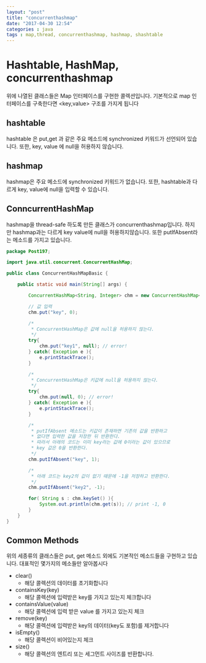 ```yaml
---
layout: "post"
title: "concurrenthashmap"
date: "2017-04-30 12:54"
categories : java
tags : map,thread, concurrenthashmap, hashmap, shashtable
---
```


# Hashtable, HashMap, concurrenthashmap
위에 나열된 클래스들은 Map 인터페이스를 구현한 콜렉션입니다.
기본적으로 map 인터페이스를 구축한다면 <key,value> 구조를 가지게 됩니다

## hashtable
hashtable 은 put,get 과 같은 주요 메소드에 synchronized 키워드가 선언되어 있습니다.
또한, key, value 에 null을 허용하지 않습니다.


## hashmap
hashmap은 주요 메소드에  synchronized 키워드가 없습니다. 또한, hashtable과 다르게 key, value에 null을 입력할 수 있습니다.

## ConncurrentHashMap
hashmap을 thread-safe 하도록 만든 클래스가 concurrenthashmap입니다. 하지만 hashmap과는 다르게 key value에 null을 허용하지않습니다. 또한 putIfAbsent라는 메소드를 가지고 있습니다.

```java
package Post197;

import java.util.concurrent.ConcurrentHashMap;

public class ConcurrentHashMapBasic {

	public static void main(String[] args) {

		ConcurrentHashMap<String, Integer> chm = new ConcurrentHashMap<>();

		// 값 입력
		chm.put("key", 0);

		/*
		 * ConcurrentHashMap은 값에 null을 허용하지 않는다.
		 */
		try{
			chm.put("key1", null); // error!
		} catch( Exception e ){
			e.printStackTrace();
		}

		/*
		 * ConcurrentHashMap은 키값에 null을 허용하지 않는다.
		 */
		try{
			chm.put(null, 0); // error!
		} catch( Exception e ){
			e.printStackTrace();
		}

		/*
		 * putIfAbsent 메소드는 키값이 존재하면 기존의 값을 반환하고
		 * 없다면 입력한 값을 저장한 뒤 반환한다.
		 * 따라서 아래의 코드는 이미 key라는 값에 0이라는 값이 있으므로
		 * key 값은 0을 반환한다.
		 */
		chm.putIfAbsent("key", 1);

		/*
		 * 아래 코드는 key2의 값이 없기 때문에 -1을 저장하고 반환한다.
		 */
		chm.putIfAbsent("key2", -1);

		for( String s : chm.keySet() ){
			System.out.println(chm.get(s)); // print -1, 0
		}
	}
}
```


## Common Methods
위의 세종류의 클래스들은 put, get 메소드 외에도 기본적인 메소드들을 구현하고 있습니다.
대표적인 몇가지의 메소들만 알아봅시다

- clear()
  - 해당 콜렉션의 데이터를 초기화합니다
- containsKey(key)
  - 해당 콜렉션에 입력받은 key를 가지고 있는지 체크합니다
- containsValue(value)
  - 해당 콜렉션에 입력 받은 value 를 가지고 있는지 체크
- remove(key)
  - 해당 콜렉션에 입력받은 key의 데이터(key도 포함)를 제거합니다
- isEmpty()
  - 해당 콜렉션이 비어있는지 체크
- size()
  - 해당 콜렉션의 엔트리 또는 세그먼트 사이즈를 반환합니다.
